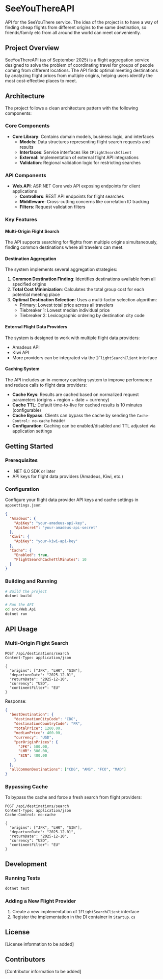 # SeeYouThereAPI

API for the SeeYouThere service. The idea of the project is to have a way of finding cheap flights from different origins to the same destination, so friends/family etc from all around the world can meet conveniently.

## Project Overview

SeeYouThereAPI (as of September 2025) is a flight aggregation service designed to solve the problem of coordinating travel for groups of people coming from different locations. The API finds optimal meeting destinations by analyzing flight prices from multiple origins, helping users identify the most cost-effective places to meet.

## Architecture

The project follows a clean architecture pattern with the following components:

### Core Components

- **Core Library**: Contains domain models, business logic, and interfaces
  - **Models**: Data structures representing flight search requests and results
  - **Interfaces**: Service interfaces like `IFlightSearchClient`
  - **External**: Implementation of external flight API integrations
  - **Validation**: Regional validation logic for restricting searches

### API Components

- **Web.API**: ASP.NET Core web API exposing endpoints for client applications
  - **Controllers**: REST API endpoints for flight searches
  - **Middleware**: Cross-cutting concerns like correlation ID tracking
  - **Filters**: Request validation filters

### Key Features

#### Multi-Origin Flight Search

The API supports searching for flights from multiple origins simultaneously, finding common destinations where all travelers can meet.

#### Destination Aggregation

The system implements several aggregation strategies:

1. **Common Destination Finding**: Identifies destinations available from all specified origins
2. **Total Cost Minimization**: Calculates the total group cost for each potential meeting place
3. **Optimal Destination Selection**: Uses a multi-factor selection algorithm:
   - Primary: Lowest total price across all travelers
   - Tiebreaker 1: Lowest median individual price
   - Tiebreaker 2: Lexicographic ordering by destination city code

#### External Flight Data Providers

The system is designed to work with multiple flight data providers:
- Amadeus API
- Kiwi API
- More providers can be integrated via the `IFlightSearchClient` interface

#### Caching System

The API includes an in-memory caching system to improve performance and reduce calls to flight data providers:

- **Cache Keys**: Results are cached based on normalized request parameters (origins + region + date + currency)
- **Cache TTL**: Default time-to-live for cached results is 10 minutes (configurable)
- **Cache Bypass**: Clients can bypass the cache by sending the `Cache-Control: no-cache` header
- **Configuration**: Caching can be enabled/disabled and TTL adjusted via application settings

## Getting Started

### Prerequisites

- .NET 6.0 SDK or later
- API keys for flight data providers (Amadeus, Kiwi, etc.)

### Configuration

Configure your flight data provider API keys and cache settings in `appsettings.json`:

```json
{
  "Amadeus": {
    "ApiKey": "your-amadeus-api-key",
    "ApiSecret": "your-amadeus-api-secret"
  },
  "Kiwi": {
    "ApiKey": "your-kiwi-api-key"
  },
  "Cache": {
    "Enabled": true,
    "FlightSearchCacheTtlMinutes": 10
  }
}
```

### Building and Running

```bash
# Build the project
dotnet build

# Run the API
cd src/Web.Api
dotnet run
```

## API Usage

### Multi-Origin Flight Search

```http
POST /api/destinations/search
Content-Type: application/json

{
  "origins": ["JFK", "LHR", "SIN"],
  "departureDate": "2025-12-01",
  "returnDate": "2025-12-10",
  "currency": "USD",
  "continentFilter": "EU"
}
```

Response:

```json
{
  "bestDestination": {
    "destinationCityCode": "CDG",
    "destinationCountryCode": "FR",
    "totalPrice": 1200.00,
    "medianPrice": 400.00,
    "currency": "USD",
    "perOriginPrices": {
      "JFK": 500.00,
      "LHR": 300.00,
      "SIN": 400.00
    }
  },
  "allCommonDestinations": ["CDG", "AMS", "FCO", "MAD"]
}
```

### Bypassing Cache

To bypass the cache and force a fresh search from flight providers:

```http
POST /api/destinations/search
Content-Type: application/json
Cache-Control: no-cache

{
  "origins": ["JFK", "LHR", "SIN"],
  "departureDate": "2025-12-01",
  "returnDate": "2025-12-10",
  "currency": "USD",
  "continentFilter": "EU"
}
```

## Development

### Running Tests

```bash
dotnet test
```

### Adding a New Flight Provider

1. Create a new implementation of `IFlightSearchClient` interface
2. Register the implementation in the DI container in `Startup.cs`

## License

[License information to be added]

## Contributors

[Contributor information to be added]
